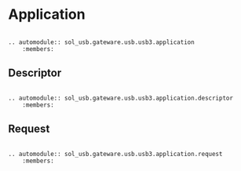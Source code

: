 # Application

```{eval-rst}

.. automodule:: sol_usb.gateware.usb.usb3.application
	:members:

```

## Descriptor

```{eval-rst}

.. automodule:: sol_usb.gateware.usb.usb3.application.descriptor
	:members:

```

## Request

```{eval-rst}

.. automodule:: sol_usb.gateware.usb.usb3.application.request
	:members:

```
